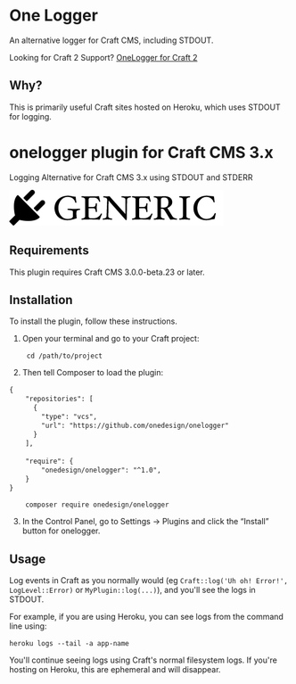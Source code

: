 # One Logger

An alternative logger for Craft CMS, including STDOUT.

Looking for Craft 2 Support? [OneLogger for Craft 2](https://github.com/onedesign/onelogger/tree/v1)

## Why?

This is primarily useful Craft sites hosted on Heroku, which uses STDOUT for logging.

# onelogger plugin for Craft CMS 3.x

Logging Alternative for Craft CMS 3.x using STDOUT and STDERR

![Screenshot](resources/img/plugin-logo.png)

## Requirements

This plugin requires Craft CMS 3.0.0-beta.23 or later.

## Installation

To install the plugin, follow these instructions.

1. Open your terminal and go to your Craft project:

        cd /path/to/project

2. Then tell Composer to load the plugin:

```
{
    "repositories": [
      {
        "type": "vcs",
        "url": "https://github.com/onedesign/onelogger"
      }
    ],

    "require": {
        "onedesign/onelogger": "^1.0",
    }
}
```
        composer require onedesign/onelogger

3. In the Control Panel, go to Settings → Plugins and click the “Install” button for onelogger.

## Usage

Log events in Craft as you normally would (eg `Craft::log('Uh oh! Error!', LogLevel::Error)` or `MyPlugin::log(...)`), and you'll see the logs in STDOUT.

For example, if you are using Heroku, you can see logs from the command line using:

```
heroku logs --tail -a app-name
```

You'll continue seeing logs using Craft's normal filesystem logs. If you're hosting on Heroku, this are ephemeral and will disappear.

